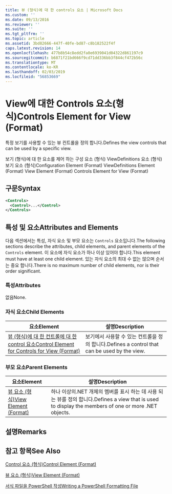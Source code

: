 ```yaml
---
title: 뷰 (형식)에 대 한 controls 요소 | Microsoft Docs
ms.custom: ''
ms.date: 09/13/2016
ms.reviewer: ''
ms.suite: ''
ms.tgt_pltfrm: ''
ms.topic: article
ms.assetid: 3bd82666-447f-40fe-bd87-c8b182522f4f
caps.latest.revision: 14
ms.openlocfilehash: 477b8b54c8edd2fa0e6939041d04322d861197c9
ms.sourcegitcommit: b6871f21bd666f9cd71dd336bb3f844cf472b56c
ms.translationtype: MT
ms.contentlocale: ko-KR
ms.lasthandoff: 02/03/2019
ms.locfileid: "56853669"
---
```

# <a name="controls-element-for-view-format"></a><span data-ttu-id="093ee-102">View에 대한 Controls 요소(형식)</span><span class="sxs-lookup"><span data-stu-id="093ee-102">Controls Element for View (Format)</span></span>

<span data-ttu-id="093ee-103">특정 보기를 사용할 수 있는 뷰 컨트롤을 정의 합니다.</span><span class="sxs-lookup"><span data-stu-id="093ee-103">Defines the view controls that can be used by a specific view.</span></span>

<span data-ttu-id="093ee-104">보기 (형식)에 대 한 요소를 제어 하는 구성 요소 (형식) ViewDefinitions 요소 (형식) 보기 요소 (형식)</span><span class="sxs-lookup"><span data-stu-id="093ee-104">Configuration Element (Format) ViewDefinitions Element (Format) View Element (Format) Controls Element for View (Format)</span></span>

## <a name="syntax"></a><span data-ttu-id="093ee-105">구문</span><span class="sxs-lookup"><span data-stu-id="093ee-105">Syntax</span></span>

```xml
<Controls>
  <Control>...</Control>
</Controls>
```

## <a name="attributes-and-elements"></a><span data-ttu-id="093ee-106">특성 및 요소</span><span class="sxs-lookup"><span data-stu-id="093ee-106">Attributes and Elements</span></span>

<span data-ttu-id="093ee-107">다음 섹션에서는 특성, 자식 요소 및 부모 요소는 `Controls` 요소입니다.</span><span class="sxs-lookup"><span data-stu-id="093ee-107">The following sections describe the attributes, child elements, and parent elements of the `Controls` element.</span></span> <span data-ttu-id="093ee-108">이 요소에 자식 요소가 하나 이상 있어야 합니다.</span><span class="sxs-lookup"><span data-stu-id="093ee-108">This element must have at least one child element.</span></span> <span data-ttu-id="093ee-109">있는 자식 요소의 최대 수 없는 않으며 순서는 중요 합니다.</span><span class="sxs-lookup"><span data-stu-id="093ee-109">There is no maximum number of child elements, nor is their order significant.</span></span>

### <a name="attributes"></a><span data-ttu-id="093ee-110">특성</span><span class="sxs-lookup"><span data-stu-id="093ee-110">Attributes</span></span>

<span data-ttu-id="093ee-111">없음</span><span class="sxs-lookup"><span data-stu-id="093ee-111">None.</span></span>

### <a name="child-elements"></a><span data-ttu-id="093ee-112">자식 요소</span><span class="sxs-lookup"><span data-stu-id="093ee-112">Child Elements</span></span>

|<span data-ttu-id="093ee-113">요소</span><span class="sxs-lookup"><span data-stu-id="093ee-113">Element</span></span>|<span data-ttu-id="093ee-114">설명</span><span class="sxs-lookup"><span data-stu-id="093ee-114">Description</span></span>|
|-------------|-----------------|
|[<span data-ttu-id="093ee-115">뷰 (형식)에 대 한 컨트롤에 대 한 control 요소</span><span class="sxs-lookup"><span data-stu-id="093ee-115">Control Element for Controls for View (Format)</span></span>](./control-element-for-controls-for-view-format.md)|<span data-ttu-id="093ee-116">보기에서 사용할 수 있는 컨트롤을 정의 합니다.</span><span class="sxs-lookup"><span data-stu-id="093ee-116">Defines a control that can be used by the view.</span></span>|

### <a name="parent-elements"></a><span data-ttu-id="093ee-117">부모 요소</span><span class="sxs-lookup"><span data-stu-id="093ee-117">Parent Elements</span></span>

|<span data-ttu-id="093ee-118">요소</span><span class="sxs-lookup"><span data-stu-id="093ee-118">Element</span></span>|<span data-ttu-id="093ee-119">설명</span><span class="sxs-lookup"><span data-stu-id="093ee-119">Description</span></span>|
|-------------|-----------------|
|[<span data-ttu-id="093ee-120">뷰 요소 (형식)</span><span class="sxs-lookup"><span data-stu-id="093ee-120">View Element (Format)</span></span>](./view-element-format.md)|<span data-ttu-id="093ee-121">하나 이상의.NET 개체의 멤버를 표시 하는 데 사용 되는 뷰를 정의 합니다.</span><span class="sxs-lookup"><span data-stu-id="093ee-121">Defines a view that is used to display the members of one or more .NET objects.</span></span>|

## <a name="remarks"></a><span data-ttu-id="093ee-122">설명</span><span class="sxs-lookup"><span data-stu-id="093ee-122">Remarks</span></span>

## <a name="see-also"></a><span data-ttu-id="093ee-123">참고 항목</span><span class="sxs-lookup"><span data-stu-id="093ee-123">See Also</span></span>

[<span data-ttu-id="093ee-124">Control 요소 (형식)</span><span class="sxs-lookup"><span data-stu-id="093ee-124">Control Element (Format)</span></span>](./control-element-for-controls-for-view-format.md)

[<span data-ttu-id="093ee-125">뷰 요소 (형식)</span><span class="sxs-lookup"><span data-stu-id="093ee-125">View Element (Format)</span></span>](./view-element-format.md)

[<span data-ttu-id="093ee-126">서식 파일을 PowerShell 작성</span><span class="sxs-lookup"><span data-stu-id="093ee-126">Writing a PowerShell Formatting File</span></span>](./writing-a-powershell-formatting-file.md)
